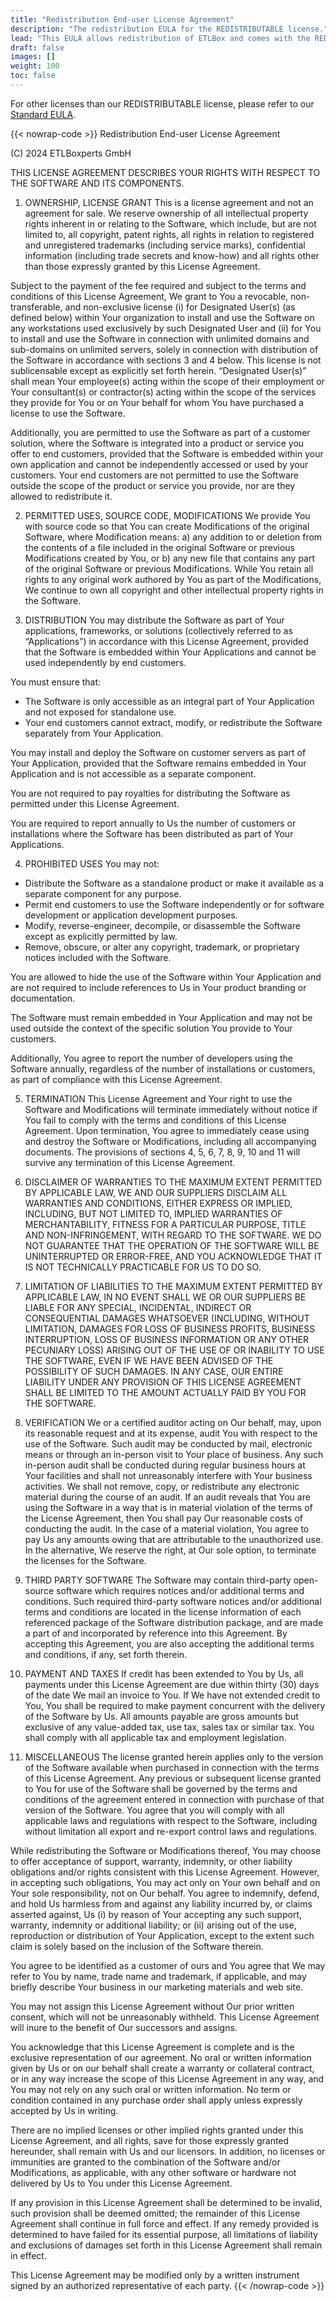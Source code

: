 ```yaml
---
title: "Redistribution End-user License Agreement"
description: "The redistribution EULA for the REDISTRIBUTABLE license."
lead: "This EULA allows redistribution of ETLBox and comes with the REDISTRIBUTABLE package."
draft: false
images: []
weight: 100
toc: false
---
```


For other licenses than our REDISTRIBUTABLE license, please refer to our [Standard EULA](../standard-eula).

{{< nowrap-code >}}
Redistribution End-user License Agreement

(C) 2024 ETLBoxperts GmbH

THIS LICENSE AGREEMENT DESCRIBES YOUR RIGHTS WITH RESPECT TO THE SOFTWARE AND ITS COMPONENTS.

1. OWNERSHIP, LICENSE GRANT
This is a license agreement and not an agreement for sale. We reserve ownership of all intellectual property rights inherent in or relating to the Software, which include, but are not limited to, all copyright, patent rights, all rights in relation to registered and unregistered trademarks (including service marks), confidential information (including trade secrets and know-how) and all rights other than those expressly granted by this License Agreement.

Subject to the payment of the fee required and subject to the terms and conditions of this License Agreement, We grant to You a revocable, non-transferable, and non-exclusive license (i) for Designated User(s) (as defined below) within Your organization to install and use the Software on any workstations used exclusively by such Designated User and (ii) for You to install and use the Software in connection with unlimited domains and sub-domains on unlimited servers, solely in connection with distribution of the Software in accordance with sections 3 and 4 below. This license is not sublicensable except as explicitly set forth herein. “Designated User(s)” shall mean Your employee(s) acting within the scope of their employment or Your consultant(s) or contractor(s) acting within the scope of the services they provide for You or on Your behalf for whom You have purchased a license to use the Software.

Additionally, you are permitted to use the Software as part of a customer solution, where the Software is integrated into a product or service you offer to end customers, provided that the Software is embedded within your own application and cannot be independently accessed or used by your customers. Your end customers are not permitted to use the Software outside the scope of the product or service you provide, nor are they allowed to redistribute it.

2. PERMITTED USES, SOURCE CODE, MODIFICATIONS
We provide You with source code so that You can create Modifications of the original Software, where Modification means: a) any addition to or deletion from the contents of a file included in the original Software or previous Modifications created by You, or b) any new file that contains any part of the original Software or previous Modifications. While You retain all rights to any original work authored by You as part of the Modifications, We continue to own all copyright and other intellectual property rights in the Software.

3. DISTRIBUTION
You may distribute the Software as part of Your applications, frameworks, or solutions (collectively referred to as “Applications”) in accordance with this License Agreement, provided that the Software is embedded within Your Applications and cannot be used independently by end customers.

You must ensure that:
- The Software is only accessible as an integral part of Your Application and not exposed for standalone use.
- Your end customers cannot extract, modify, or redistribute the Software separately from Your Application.

You may install and deploy the Software on customer servers as part of Your Application, provided that the Software remains embedded in Your Application and is not accessible as a separate component.

You are not required to pay royalties for distributing the Software as permitted under this License Agreement.

You are required to report annually to Us the number of customers or installations where the Software has been distributed as part of Your Applications.

4. PROHIBITED USES
You may not:
- Distribute the Software as a standalone product or make it available as a separate component for any purpose.
- Permit end customers to use the Software independently or for software development or application development purposes.
- Modify, reverse-engineer, decompile, or disassemble the Software except as explicitly permitted by law.
- Remove, obscure, or alter any copyright, trademark, or proprietary notices included with the Software.

You are allowed to hide the use of the Software within Your Application and are not required to include references to Us in Your product branding or documentation.

The Software must remain embedded in Your Application and may not be used outside the context of the specific solution You provide to Your customers.

Additionally, You agree to report the number of developers using the Software annually, regardless of the number of installations or customers, as part of compliance with this License Agreement.

5. TERMINATION
This License Agreement and Your right to use the Software and Modifications will terminate immediately without notice if You fail to comply with the terms and conditions of this License Agreement. Upon termination, You agree to immediately cease using and destroy the Software or Modifications, including all accompanying documents. The provisions of sections 4, 5, 6, 7, 8, 9, 10 and 11 will survive any termination of this License Agreement.

6. DISCLAIMER OF WARRANTIES
TO THE MAXIMUM EXTENT PERMITTED BY APPLICABLE LAW, WE AND OUR SUPPLIERS DISCLAIM ALL WARRANTIES AND CONDITIONS, EITHER EXPRESS OR IMPLIED, INCLUDING, BUT NOT LIMITED TO, IMPLIED WARRANTIES OF MERCHANTABILITY, FITNESS FOR A PARTICULAR PURPOSE, TITLE AND NON-INFRINGEMENT, WITH REGARD TO THE SOFTWARE. WE DO NOT GUARANTEE THAT THE OPERATION OF THE SOFTWARE WILL BE UNINTERRUPTED OR ERROR-FREE, AND YOU ACKNOWLEDGE THAT IT IS NOT TECHNICALLY PRACTICABLE FOR US TO DO SO.

7. LIMITATION OF LIABILITIES
TO THE MAXIMUM EXTENT PERMITTED BY APPLICABLE LAW, IN NO EVENT SHALL WE OR OUR SUPPLIERS BE LIABLE FOR ANY SPECIAL, INCIDENTAL, INDIRECT OR CONSEQUENTIAL DAMAGES WHATSOEVER (INCLUDING, WITHOUT LIMITATION, DAMAGES FOR LOSS OF BUSINESS PROFITS, BUSINESS INTERRUPTION, LOSS OF BUSINESS INFORMATION OR ANY OTHER PECUNIARY LOSS) ARISING OUT OF THE USE OF OR INABILITY TO USE THE SOFTWARE, EVEN IF WE HAVE BEEN ADVISED OF THE POSSIBILITY OF SUCH DAMAGES. IN ANY CASE, OUR ENTIRE LIABILITY UNDER ANY PROVISION OF THIS LICENSE AGREEMENT SHALL BE LIMITED TO THE AMOUNT ACTUALLY PAID BY YOU FOR THE SOFTWARE.

8. VERIFICATION
We or a certified auditor acting on Our behalf, may, upon its reasonable request and at its expense, audit You with respect to the use of the Software. Such audit may be conducted by mail, electronic means or through an in-person visit to Your place of business. Any such in-person audit shall be conducted during regular business hours at Your facilities and shall not unreasonably interfere with Your business activities. We shall not remove, copy, or redistribute any electronic material during the course of an audit. If an audit reveals that You are using the Software in a way that is in material violation of the terms of the License Agreement, then You shall pay Our reasonable costs of conducting the audit. In the case of a material violation, You agree to pay Us any amounts owing that are attributable to the unauthorized use. In the alternative, We reserve the right, at Our sole option, to terminate the licenses for the Software.

9. THIRD PARTY SOFTWARE
The Software may contain third-party open-source software which requires notices and/or additional terms and conditions. Such required third-party software notices and/or additional terms and conditions are located in the license information of each referenced package of the Software distribution package, and are made a part of and incorporated by reference into this Agreement. By accepting this Agreement, you are also accepting the additional terms and conditions, if any, set forth therein.

10. PAYMENT AND TAXES
If credit has been extended to You by Us, all payments under this License Agreement are due within thirty (30) days of the date We mail an invoice to You. If We have not extended credit to You, You shall be required to make payment concurrent with the delivery of the Software by Us. All amounts payable are gross amounts but exclusive of any value-added tax, use tax, sales tax or similar tax. You shall comply with all applicable tax and employment legislation.

11. MISCELLANEOUS
The license granted herein applies only to the version of the Software available when purchased in connection with the terms of this License Agreement. Any previous or subsequent license granted to You for use of the Software shall be governed by the terms and conditions of the agreement entered in connection with purchase of that version of the Software. You agree that you will comply with all applicable laws and regulations with respect to the Software, including without limitation all export and re-export control laws and regulations.

While redistributing the Software or Modifications thereof, You may choose to offer acceptance of support, warranty, indemnity, or other liability obligations and/or rights consistent with this License Agreement. However, in accepting such obligations, You may act only on Your own behalf and on Your sole responsibility, not on Our behalf. You agree to indemnify, defend, and hold Us harmless from and against any liability incurred by, or claims asserted against, Us (i) by reason of Your accepting any such support, warranty, indemnity or additional liability; or (ii) arising out of the use, reproduction or distribution of Your Application, except to the extent such claim is solely based on the inclusion of the Software therein.

You agree to be identified as a customer of ours and You agree that We may refer to You by name, trade name and trademark, if applicable, and may briefly describe Your business in our marketing materials and web site.

You may not assign this License Agreement without Our prior written consent, which will not be unreasonably withheld. This License Agreement will inure to the benefit of Our successors and assigns.

You acknowledge that this License Agreement is complete and is the exclusive representation of our agreement. No oral or written information given by Us or on our behalf shall create a warranty or collateral contract, or in any way increase the scope of this License Agreement in any way, and You may not rely on any such oral or written information. No term or condition contained in any purchase order shall apply unless expressly accepted by Us in writing.

There are no implied licenses or other implied rights granted under this License Agreement, and all rights, save for those expressly granted hereunder, shall remain with Us and our licensors. In addition, no licenses or immunities are granted to the combination of the Software and/or Modifications, as applicable, with any other software or hardware not delivered by Us to You under this License Agreement.

If any provision in this License Agreement shall be determined to be invalid, such provision shall be deemed omitted; the remainder of this License Agreement shall continue in full force and effect. If any remedy provided is determined to have failed for its essential purpose, all limitations of liability and exclusions of damages set forth in this License Agreement shall remain in effect.

This License Agreement may be modified only by a written instrument signed by an authorized representative of each party.
{{< /nowrap-code >}}
